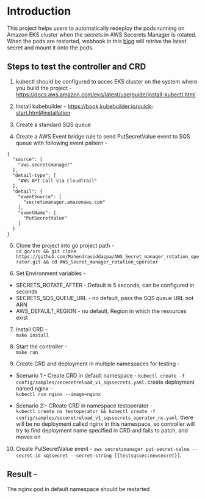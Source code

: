# Introduction
This project helps users to automatically redeploy the pods running on Amazon EKS cluster when the secrets in AWS Secerets Manager is rotated. When the pods are restarted, webhook in this [blog](https://aws.amazon.com/blogs/containers/aws-secrets-controller-poc/) will retrive the latest secret and mount it onto the pods.

## Steps to test the controller and CRD 
1. kubectl should be configured to acces EKS cluster on the system where you build the project - https://docs.aws.amazon.com/eks/latest/userguide/install-kubectl.html

2. Install kubebuilder - https://book.kubebuilder.io/quick-start.html#installation

3. Create a standard SQS queue

4. Create a AWS Event bridge rule to send PutSecretValue event to SQS queue with following event pattern - 
```
{
  "source": [
    "aws.secretsmanager"
  ],
  "detail-type": [
    "AWS API Call via CloudTrail"
  ],
  "detail": {
    "eventSource": [
      "secretsmanager.amazonaws.com"
    ],
    "eventName": [
      "PutSecretValue"
    ]
  }
}
```

5. Clone the project into go project path -   
```cd go/src && git clone https://github.com/Mahendrasiddappa/AWS_Secret_manager_rotation_operator.git && cd AWS_Secret_manager_rotation_operator```

6. Set Environment variables - 
* SECRETS_ROTATE_AFTER - Default is 5 seconds, can be configured in seconds
* SECRETS_SQS_QUEUE_URL - no default, pass the SQS queue URL not ARN
* AWS_DEFAULT_REGION -  no default, Region in which the resources exist

7. Install CRD -   
```make install```

8. Start the controller -   
```make run ```

9. Create CRD and deployment in multiple namespaces for testing -
* Scenario 1:-
Create CRD in default namespace -
```kubectl create -f config/samples/seceretreload_v1_sqssecrets.yaml```. 
create deployment named nginx -   
```kubectl run nginx --image=nginx```

* Scenario 2:-
CReate CRD in namespace testoperator -  
```kubectl create ns testoperator && kubectl create -f config/samples/seceretreload_v1_sqssecrets_operator_ns.yaml```. 
there will be no deployment called nginx in this namespace, so controller will try to find deployment name specified in CRD and fails to patch, and moves on

10. Create PutSecretValue event -
```aws secretsmanager put-secret-value --secret-id sqssecret --secret-string [{testsqssec:newsecret}]```. 

## Result - 
The nginx pod in default namespace should be restarted
